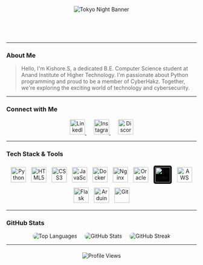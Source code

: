 <div align="center">

![Tokyo Night Banner](https://repository-images.githubusercontent.com/588181932/e36ec678-7984-4cdd-8e4c-a3932772ff8e)

<style>
@keyframes typing {
  from { width: 0 }
  to { width: 23ch }
}
.typed-name {
  font-size: 2.5rem;
  font-weight: 700;
  font-family: 'Courier New', Courier, monospace;
  white-space: nowrap;
  overflow: hidden;
  border-right: 4px solid #7fdbca;
  width: 23ch;
  animation: typing 3s steps(23), blink-caret 0.75s step-end infinite;
  margin: 0 auto 20px;
  color: #7fdbca;
}
@keyframes blink-caret {
  from, to { border-color: transparent }
  50% { border-color: #7fdbca }
}
</style>

<div class="typed-name">Hi there! I'm Kishore.S</div>

</div>

---

### About Me

> Hello, I'm Kishore.S, a dedicated B.E. Computer Science student at Anand Institute of Higher Technology. I'm passionate about Python programming and proud to be a member of CyberHakz. Together, we're exploring the exciting world of technology and cybersecurity.

---

### Connect with Me

<p align="center">
  <a href="https://www.linkedin.com/in/pepper-jack/" target="_blank" rel="noopener noreferrer" style="margin:0 10px;">
    <img src="https://cdn.jsdelivr.net/gh/devicons/devicon/icons/linkedin/linkedin-original.svg" alt="LinkedIn" width="40" height="40" />
  </a>
  <a href="https://instagram.com/pepper_jack___" target="_blank" rel="noopener noreferrer" style="margin:0 10px;">
    <img src="https://cdn.jsdelivr.net/gh/devicons/devicon/icons/instagram/instagram-original.svg" alt="Instagram" width="40" height="40" />
  </a>
  <a href="https://discord.gg/HBw5frZMN7" target="_blank" rel="noopener noreferrer" style="margin:0 10px;">
    <img src="https://cdn.jsdelivr.net/gh/devicons/devicon/icons/discordjs/discordjs-original.svg" alt="Discord" width="40" height="40" />
  </a>
</p>

---

### Tech Stack & Tools

<p align="center" style="max-width: 650px; margin: auto;">
  <img src="https://cdn.jsdelivr.net/gh/devicons/devicon/icons/python/python-original.svg" alt="Python" width="40" height="40" style="margin: 5px;"/>
  <img src="https://cdn.jsdelivr.net/gh/devicons/devicon/icons/html5/html5-original.svg" alt="HTML5" width="40" height="40" style="margin: 5px;"/>
  <img src="https://cdn.jsdelivr.net/gh/devicons/devicon/icons/css3/css3-original.svg" alt="CSS3" width="40" height="40" style="margin: 5px;"/>
  <img src="https://cdn.jsdelivr.net/gh/devicons/devicon/icons/javascript/javascript-original.svg" alt="JavaScript" width="40" height="40" style="margin: 5px;"/>
  <img src="https://cdn.jsdelivr.net/gh/devicons/devicon/icons/docker/docker-original.svg" alt="Docker" width="40" height="40" style="margin: 5px;"/>
  <img src="https://cdn.jsdelivr.net/gh/devicons/devicon/icons/nginx/nginx-original.svg" alt="Nginx" width="40" height="40" style="margin: 5px;"/>
  <img src="https://cdn.jsdelivr.net/gh/devicons/devicon/icons/oracle/oracle-original.svg" alt="Oracle" width="40" height="40" style="margin: 5px;"/>
  <img src="https://upload.wikimedia.org/wikipedia/commons/0/07/Linode_logo.svg" alt="Linode" width="40" height="40" style="background:#000; border-radius:5px; padding:4px; margin: 5px;"/>
  <img src="https://cdn.jsdelivr.net/npm/simple-icons@v9/icons/amazonaws.svg" alt="AWS" width="40" height="40" style="fill:#FF9900; margin: 5px;"/>
  <img src="https://cdn.jsdelivr.net/gh/devicons/devicon/icons/flask/flask-original.svg" alt="Flask" width="40" height="40" style="margin: 5px;"/>
  <img src="https://cdn.jsdelivr.net/gh/devicons/devicon/icons/arduino/arduino-original.svg" alt="Arduino" width="40" height="40" style="margin: 5px;"/>
  <img src="https://cdn.jsdelivr.net/gh/devicons/devicon/icons/git/git-original.svg" alt="Git" width="40" height="40" style="margin: 5px;"/>
</p>

---

### GitHub Stats

<p align="center" style="display: flex; justify-content: center; flex-wrap: wrap; gap: 20px;">
  <img src="https://github-readme-stats.vercel.app/api/top-langs?username=pepperjack-svg&show_icons=true&locale=en&layout=compact&theme=tokyonight" alt="Top Languages" style="border-radius: 10px;"/>
  <img src="https://github-readme-stats.vercel.app/api?username=pepperjack-svg&show_icons=true&locale=en&theme=tokyonight" alt="GitHub Stats" style="border-radius: 10px;"/>
  <img src="https://github-readme-streak-stats.herokuapp.com/?user=pepperjack-svg&theme=tokyonight" alt="GitHub Streak" style="border-radius: 10px;"/>
</p>

---

<p align="center" style="margin-top: 20px;">
  <img src="https://komarev.com/ghpvc/?username=pepperjack-svg&label=Profile%20views&color=0e75b6&style=flat" alt="Profile Views" />
</p>
